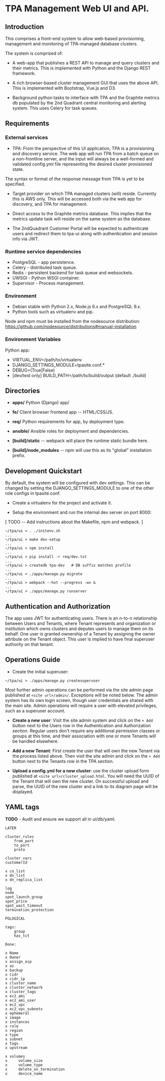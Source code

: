 
TPA Management Web UI and API.
==============================

## Introduction

This comprises a front-end system to allow web-based provisioning, management
and monitoring of TPA-managed database clusters.

The system is comprised of:

* A web-app that publishes a REST API to manage and query clusters and
their metrics. This is implemented with Python and the Django REST framework.

* A rich browser-based cluster management GUI that uses the above API. This is
implemented with Bootstrap, Vue.js and D3.

* Background python tasks to interface with TPA and the Graphite metrics db
populated by the 2nd Quadrant central monitoring and alerting system. This
uses Celery for task queues.

## Requirements

### External services

* TPA: From the perspective of this UI application, TPA is a provisioning
and discovery service. The web app will run TPA from a batch queue on
a non-frontline server, and the input will always be a well-formed and
validated config.yml file representing the desired cluster provisioned
state.

The syntax or format of the response message from TPA is yet to be specified.

* Target provider on which TPA managed clusters (will) reside. Currently this
is AWS only. This will be accessed both via the web app for discovery, and TPA
for management.

* Direct access to the Graphite metrics database. This implies that the metrics
update task will reside on the same system as the database.


* The 2ndQuadrant Customer Portal will be expected to authenticate users and
redirect them to tpa-ui along with authentication and session info via JWT.

### Runtime service dependencies

* PostgreSQL - app persistence.
* Celery - distributed task queue.
* Redis - persistent backend for task queue and websockets.
* UWSGI - Python WSGI container.
* Supervisor - Process management.

### Environment

* Debian stable with Python 2.x, Node.js 6.x and PostgreSQL 9.x.
* Python tools such as virtualenv and pip.

Node and npm must be installed from the nodesource distribution:
    https://github.com/nodesource/distributions#manual-installation


### Environment Variables

Python app:

* VIRTUAL_ENV=/path/to/virtualenv
* DJANGO_SETTINGS_MODULE=tpasite.conf.*
* DEBUG=(True|False)
* [dev/test only] BUILD_PATH=/path/to/build/output (default ./build)

## Directories

* __apps/__ Python (Django) app/
* __fe/__ Client browser frontend app -- HTML/CSS/JS.
* __req/__ Python requirements for app, by deployment type.
* __ansible/__ Ansible roles for deployment and dependencies.

* __[build]/static__ -- webpack will place the runtime static bundle here.
* __[build]/node_modules__ -- npm will use this as its "global"
installation prefix.

## Development Quickstart

By default, the system will be configured with dev settings. This can
be changed by setting the DJANGO_SETTINGS_MODULE to one of the other
role configs in tpasite.conf.

* Create a virtualenv for the project and activate it.

* Setup the environment and run the internal dev server on port 8000:

[ TODO -- Add instructions about the Makefile, npm and webpack. ]

```
~/tpa/ui > . ./initenv.sh
...
~/tpa/ui > make dev-setup
...
~/tpa/ui > npm install
...
~/tpa/ui > pip install -r req/dev.txt
...
~/tpa/ui > createdb tpa-dev   # DB suffix matches profile
...
~/tpa/ui > ./apps/manage.py migrate
...
~/tpa/ui > webpack --hot --progress -wv &
...
~/tpa/ui > ./apps/manage.py runserver
```

## Authentication and Authorization

The app uses JWT for authenticating users. There is an n-to-n relationship
between Users and Tenants, where Tenant represents and organization
or institution which owns clusters and deputes users to manage them on
its behalf. One user is granted ownership of a Tenant by assigning the
owner attribute on the Tenant object. This user is implied to have final
superuser authority on that tenant.


## Operations Guide

* Create the initial superuser:

```
~/tpa/ui > ./apps/manage.py createsuperuser
```

Most further admin operations can be performed via the site admin
page published at `<site url>/admin/`. Exceptions will be noted below.
The admin system has its own login screen, though user credentials are
shared with the main site. Admin operations will require a user with
elevated privileges, such as a superuser account.

 * **Create a new user**: Visit the site admin system and
 click on the `+ Add` button next to the Users row in the Authentication
 and Authorization section. Regular users don't require any additional
 permission classes or groups at this time, and their association with
 one or more Tenants will be handled elsewhere.

 * **Add a new Tenant**: First create the user that will own the new
 Tenant via the process listed above. Then visit the site admin and
 click on the `+ Add` button next to the Tenants row in the TPA section.

 * **Upload a config.yml for a new cluster**: use the cluster upload
 form published at `<site url>/cluster_upload.html`. You will need the
 UUID of the Tenant that will own the new cluster. On successful upload
 and parse, the UUID of the new cluster and a link to its diagram page
 will be displayed.



## YAML tags

__TODO__ - Audit and ensure we support all in ui/db/yaml.

```
LATER

cluster_rules
    from_port
    to_port
    proto

cluster_vars
customerId

x co_list
x dn_list
x dn_replica_list

log
node
spot_launch_group
spot_price
spot_wait_timeout
termination_protection

PGLOGICAL

tags:
    group
    has_tct

Done:

x Name
x Owner
x assign_eip
x az
x backup
x cidr
x cidr_ip
x cluster_name
x cluster_network
x cluster_tags
x ec2_ami
x ec2_ami_user
x ec2_vpc
x ec2_vpc_subnets
x ephemeral
x image
x instances
x role
x region
x type
x subnet
x tags
x upstream

x volumes
x     volume_size
x     volume_type
x     delete_on_termination
x     device_name


```
